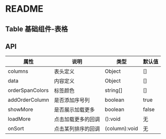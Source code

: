 # README
## Table 基础组件-表格
## API

属性 | 说明 | 类型 | 默认值
----|-----|------|------
| columns | 表头定义 | Object[](格式见demo) | [] |
| data | 内容定义 | Object[](格式见demo) | [] |
| orderSpanColors | 标签颜色 | string[] | [] |
| addOrderColumn | 是否添加序号列 | boolean | true |
| showMore | 是否展示加载更多 | boolean | false |
| loadMore | 点击加载更多的回调 | ():void | 无 |
| onSort | 点击某列排序的回调 | (column):void | 无 |

